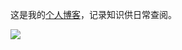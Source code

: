  这是我的[个人博客](https://gehuiling.github.io/)，记录知识供日常查阅。

<img src="./image/readme/1.bmp" style="display:block;margin:0 auto;">